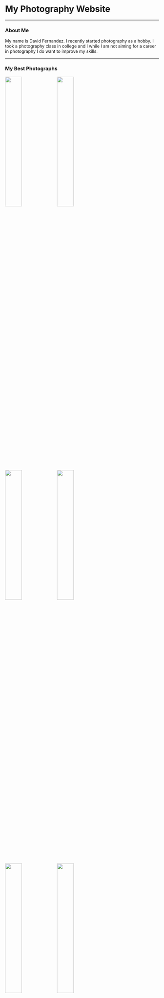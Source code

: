 <html>
  <head>
    <title>my website</title>
    <link rel="stylesheet" href="style.css">
  </head>
  <body>
    <h1>My Photography Website</h1>
    <hr>
    <h3>About Me</h3>
    <p>My name is David Fernandez. I recently started photography as a hobby. I took a photography class in college and I while I am not aiming for a career in photography I do want to improve my skills.</p>
    <hr>
    <h3>My Best Photographs</h3>
    <img src="Best/IMG_0488_Best.jpg" width="33%" loading="lazy">
    <img src="Best/IMG_0550_Best.jpg" width="33%" loading="lazy">
    <img src="Best/IMG_0660_Best.jpg" width="33%" loading="lazy">
    <img src="Best/IMG_0752_Best.jpg" width="33%" loading="lazy">
    <img src="Best/IMG_0801_Best.jpg" width="33%" loading="lazy">
    <img src="Best/IMG_0850_Best.jpg" width="33%" loading="lazy">
    <img src="Best/IMG_0907_Best.jpg" width="33%" loading="lazy">
    <img src="Best/IMG_1149_Best.jpg" width="33%" loading="lazy">
    <img src="Best/IMG_1256_Best.jpg" width="33%" loading="lazy">
    <hr>
    <h3>Project 9: LaBagh Woods</h3>
    <p> September 1st, 2025- I was scared that most of my pictures would just be green. Thankfully we were able to find this bridge. I really like how the grafitti gives an abandoned vibe.</p>
    <img src="Project 9/IMG_1211.jpg" width="33%" loading="lazy">
    <img src="Project 9/IMG_1233.jpg" width="33%" loading="lazy">
    <img src="Project 9/IMG_1245.jpg" width="33%" loading="lazy">
    <img src="Project 9/IMG_1255.jpg" width="33%" loading="lazy">
    <img src="Project 9/IMG_1256.jpg" width="33%" loading="lazy">
    <img src="Project 9/IMG_1261.jpg" width="33%" loading="lazy">
    <img src="Project 9/IMG_1263.jpg" width="33%" loading="lazy">
    <img src="Project 9/IMG_1266.jpg" width="33%" loading="lazy">
    <img src="Project 9/IMG_1276.jpg" width="33%" loading="lazy">
    <img src="Project 9/IMG_1279.jpg" class="center" loading="lazy">
    <h3>Project 8: Nicholas J. Melas Centennial Fountain</h3>
    <p> August 14th, 2025- A big part of photography is composition. The way you angle your camera can greatly affect your photograph. I am not experienced enough to take full advantage of angles, so I decided that a big subject would help develop this skill.</p>
    <img src="Project 8/IMG_1149.jpg" width="33%" loading="lazy">
    <img src="Project 8/IMG_1170.jpg" width="33%" loading="lazy">
    <img src="Project 8/IMG_1176.jpg" width="33%" loading="lazy">
    <img src="Project 8/IMG_1181.jpg" width="33%" loading="lazy">
    <img src="Project 8/IMG_1182.jpg" width="33%" loading="lazy">
    <img src="Project 8/IMG_1183.jpg" width="33%" loading="lazy">
    <img src="Project 8/IMG_1184.jpg" width="33%" loading="lazy">
    <img src="Project 8/IMG_1186.jpg" width="33%" loading="lazy">
    <img src="Project 8/IMG_1187.jpg" width="33%" loading="lazy">
    <img src="Project 8/IMG_1202.jpg" class="center" loading="lazy">
    <h3>Project 7: Chicago Riverwalk</h3>
    <p> July 31st, 2025- I was told that I should take as many photos as possible. Act as if most of those photos won't see the light of day. Only your best photos will be seen. And with this project I officialy reached 1,000 pictures taken.</p>
    <img src="Project 7/IMG_0907.jpg" width="33%" loading="lazy">
    <img src="Project 7/IMG_0911.jpg" width="33%" loading="lazy">
    <img src="Project 7/IMG_0935.jpg" width="33%" loading="lazy">
    <img src="Project 7/IMG_0952.jpg" width="33%" loading="lazy">
    <img src="Project 7/IMG_0971.jpg" width="33%" loading="lazy">
    <img src="Project 7/IMG_0974.jpg" width="33%" loading="lazy">
    <img src="Project 7/IMG_0976.jpg" width="33%" loading="lazy">
    <img src="Project 7/IMG_0997.jpg" width="33%" loading="lazy">
    <img src="Project 7/IMG_1001.jpg" width="33%" loading="lazy">
    <img src="Project 7/IMG_1022.jpg" class="center" loading="lazy">
    <h3>Project 6: Navy Pier Flowers</h3>
    <p> July 17th, 2025- This time I wanted to expirement with photos where the subject is visible but with a blurry background. With some mixed results, this is a style I would like to revisit.</p>
    <img src="Project 6/IMG_0831.jpg" width="33%" loading="lazy">
    <img src="Project 6/IMG_0832.jpg" width="33%" loading="lazy">
    <img src="Project 6/IMG_0835.jpg" width="33%" loading="lazy">
    <img src="Project 6/IMG_0846.jpg" width="33%" loading="lazy">
    <img src="Project 6/IMG_0848.jpg" width="33%" loading="lazy">
    <img src="Project 6/IMG_0849.jpg" width="33%" loading="lazy">
    <img src="Project 6/IMG_0850.jpg" width="33%" loading="lazy">
    <img src="Project 6/IMG_0865.jpg" width="33%" loading="lazy">
    <img src="Project 6/IMG_0883.jpg" width="33%" loading="lazy">
    <img src="Project 6/IMG_0884.jpg" class="center" loading="lazy">
    <h3>Project 5: 606 Trail Streets</h3>
    <p> July 3rd, 2025- Another instant of trying to do another example of my class project. Taking pictures of the trail itself seemed too easy but I did remember of the bridges that let you walk over the streets. Unfortunately there was either too much vegetation or I was too short to take proper pictures of both streets.</p>
    <img src="Project 5/IMG_0770.jpg" width="33%" loading="lazy">
    <img src="Project 5/IMG_0777.jpg" width="33%" loading="lazy">
    <img src="Project 5/IMG_0784.jpg" width="33%" loading="lazy">
    <img src="Project 5/IMG_0787.jpg" width="33%" loading="lazy">
    <img src="Project 5/IMG_0789.jpg" width="33%" loading="lazy">
    <img src="Project 5/IMG_0801.jpg" width="33%" loading="lazy">
    <img src="Project 5/IMG_0804.jpg" width="33%" loading="lazy">
    <img src="Project 5/IMG_0809.jpg" width="33%" loading="lazy">
    <img src="Project 5/IMG_0816.jpg" width="33%" loading="lazy">
    <img src="Project 5/IMG_0818.jpg" class="center" loading="lazy">
    <h3>Project 4: Ping Tom Memorial Park</h3>
    <p> June 12th, 2025- I think this was the first time I've been to the south side of chicago in general. Photography has reall made me discover different parts of the city. I wish I could have convinced my parent to take the boat tour.</p>
    <img src="Project 4/IMG_0675.jpg" width="33%" loading="lazy">
    <img src="Project 4/IMG_0680.jpg" width="33%" loading="lazy">
    <img src="Project 4/IMG_0693.jpg" width="33%" loading="lazy">
    <img src="Project 4/IMG_0707.jpg" width="33%" loading="lazy">
    <img src="Project 4/IMG_0711.jpg" width="33%" loading="lazy">
    <img src="Project 4/IMG_0721.jpg" width="33%" loading="lazy">
    <img src="Project 4/IMG_0725.jpg" width="33%" loading="lazy">
    <img src="Project 4/IMG_0732.jpg" width="33%" loading="lazy">
    <img src="Project 4/IMG_0740.jpg" width="33%" loading="lazy">
    <img src="Project 4/IMG_0752.jpg" class="center" loading="lazy">
    <h3>Project 3: Downtown Turning Dark</h3>
    <p> June 2nd, 2025- At this point I've only been downtown after dark once, the year before I started photography. Anyone, even people who don't have an interest in photography, must admit that night photography makes subjects look more interesting. But taking photos with very low light makes chosing the correct settings quite difficult. </p>
    <img src="Project 3/IMG_0582.jpg" width="33%" loading="lazy">
    <img src="Project 3/IMG_0609.jpg" width="33%" loading="lazy">
    <img src="Project 3/IMG_0625.jpg" width="33%" loading="lazy">
    <img src="Project 3/IMG_0641.jpg" width="33%" loading="lazy">
    <img src="Project 3/IMG_0645.jpg" width="33%" loading="lazy">
    <img src="Project 3/IMG_0653.jpg" width="33%" loading="lazy">
    <img src="Project 3/IMG_0658.jpg" width="33%" loading="lazy">
    <img src="Project 3/IMG_0660.jpg" width="33%" loading="lazy">
    <img src="Project 3/IMG_0662.jpg" width="33%" loading="lazy">
    <img src="Project 3/IMG_0668.jpg" class="center" loading="lazy">
    <h3>Project 2: Sidewalk</h3>
    <p> April 28th, 2025- During my photography class, we had an assignment where we had to take similar subjects and take the same pictures. Just changing out the subject. For that assignment I took photos of bridges. I wanted to do something similiar so on my way to class I would take pictures of the path ahead of me before crossing the road.</p>
    <img src="Project 2/IMG_0549.jpg" width="33%" loading="lazy">
    <img src="Project 2/IMG_0550.jpg" width="33%" loading="lazy">
    <img src="Project 2/IMG_0553.jpg" width="33%" loading="lazy">
    <img src="Project 2/IMG_0561.jpg" width="33%" loading="lazy">
    <img src="Project 2/IMG_0563.jpg" width="33%" loading="lazy">
    <img src="Project 2/IMG_0568.jpg" width="33%" loading="lazy">
    <img src="Project 2/IMG_0569.jpg" width="33%" loading="lazy">
    <img src="Project 2/IMG_0574.jpg" width="33%" loading="lazy">
    <img src="Project 2/IMG_0576.jpg" width="33%" loading="lazy">
    <img src="Project 2/IMG_0577.jpg" class="center" loading="lazy">
    <h3><a href=”Project1.html”> Project 1: Brownlinw/Downtown </a></h3>
    <p> December 30th, 2024- This is my first attempt at a personal photography project. I completly forgot to set my ISO to 400. Most of these photos were taken from the brown line CTA. You can tell how dirty the windows were.</p>
    <img src="Best/IMG_0488_Best.jpg" width="50%" loading="lazy">
  </body>
</html>
